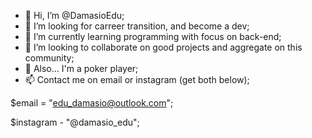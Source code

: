 - 👋 Hi, I’m @DamasioEdu;
- 👀 I’m looking for carreer transition, and become a dev;
- 🌱 I’m currently learning programming with focus on back-end;
- 💞️ I’m looking to collaborate on good projects and aggregate on this community;
- 💞️ Also... I'm a poker player;
- 📫 Contact me on email or instagram (get both below);


$email = "edu_damasio@outlook.com";

$instagram - "@damasio_edu";

<!---
DamasioEdu/DamasioEdu is a ✨ special ✨ repository because its `README.md` (this file) appears on your GitHub profile.
You can click the Preview link to take a look at your changes.
--->
